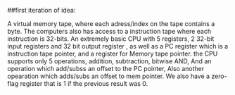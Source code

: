 ##first iteration of idea: 

A virtual memory tape, where each adress/index on the tape contains a byte.
The computers also has access to a instruction tape where each instruction is 32-bits.
An extremely basic CPU with 5 registers, 2 32-bit input registers and 32 bit output register
, as well as a PC register which is a instruction tape pointer, and a  register for Memory tape pointer.
the CPU supports only 5 operations, addition, subtraction, bitwise AND, And an operation which add/subss an offset to the PC pointer,
Also another opearation which adds/subs an offset to mem pointer.
We also have a zero-flag register that is 1 if the previous result was 0.